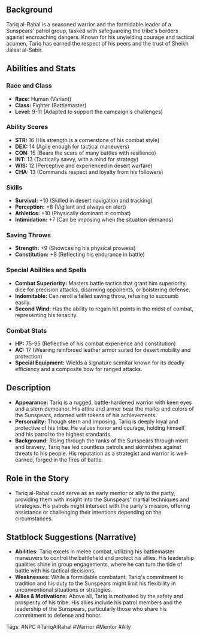 
## Background
Tariq al-Rahal is a seasoned warrior and the formidable leader of a Sunspears' patrol group, tasked with safeguarding the tribe's borders against encroaching dangers. Known for his unyielding courage and tactical acumen, Tariq has earned the respect of his peers and the trust of Sheikh Jalaal al-Sabir.

## Abilities and Stats

### Race and Class
- **Race:** Human (Variant)
- **Class:** Fighter (Battlemaster)
- **Level:** 9-11 (Adapted to support the campaign's challenges)

### Ability Scores
- **STR:** 16 (His strength is a cornerstone of his combat style)
- **DEX:** 14 (Agile enough for tactical maneuvers)
- **CON:** 15 (Bears the scars of many battles with resilience)
- **INT:** 13 (Tactically savvy, with a mind for strategy)
- **WIS:** 12 (Perceptive and experienced in desert warfare)
- **CHA:** 13 (Commands respect and loyalty from his followers)

### Skills
- **Survival:** +10 (Skilled in desert navigation and tracking)
- **Perception:** +8 (Vigilant and always on alert)
- **Athletics:** +10 (Physically dominant in combat)
- **Intimidation:** +7 (Can be imposing when the situation demands)

### Saving Throws
- **Strength:** +9 (Showcasing his physical prowess)
- **Constitution:** +8 (Reflecting his endurance in battle)

### Special Abilities and Spells
- **Combat Superiority:** Masters battle tactics that grant him superiority dice for precision attacks, disarming opponents, or bolstering defense.
- **Indomitable:** Can reroll a failed saving throw, refusing to succumb easily.
- **Second Wind:** Has the ability to regain hit points in the midst of combat, representing his tenacity.

### Combat Stats
- **HP:** 75-95 (Reflective of his combat experience and constitution)
- **AC:** 17 (Wearing reinforced leather armor suited for desert mobility and protection)
- **Special Equipment:** Wields a signature scimitar known for its deadly efficiency and a composite bow for ranged attacks.

## Description
- **Appearance:** Tariq is a rugged, battle-hardened warrior with keen eyes and a stern demeanor. His attire and armor bear the marks and colors of the Sunspears, adorned with tokens of his achievements.
- **Personality:** Though stern and imposing, Tariq is deeply loyal and protective of his tribe. He values honor and courage, holding himself and his patrol to the highest standards.
- **Background:** Rising through the ranks of the Sunspears through merit and bravery, Tariq has led countless patrols and skirmishes against threats to his people. His reputation as a strategist and warrior is well-earned, forged in the fires of battle.

## Role in the Story
- Tariq al-Rahal could serve as an early mentor or ally to the party, providing them with insight into the Sunspears' martial techniques and strategies. His patrols might intersect with the party's mission, offering assistance or challenging their intentions depending on the circumstances.

## Statblock Suggestions (Narrative)
- **Abilities:** Tariq excels in melee combat, utilizing his battlemaster maneuvers to control the battlefield and protect his allies. His leadership qualities shine in group engagements, where he can turn the tide of battle with his tactical decisions.
- **Weaknesses:** While a formidable combatant, Tariq's commitment to tradition and his duty to the Sunspears might limit his flexibility in unconventional situations or strategies.
- **Allies & Motivations:** Above all, Tariq is motivated by the safety and prosperity of his tribe. His allies include his patrol members and the leadership of the Sunspears, particularly those who share his commitment to defense and honor.

Tags: #NPC #TariqAlRahal #Warrior #Mentor #Ally
